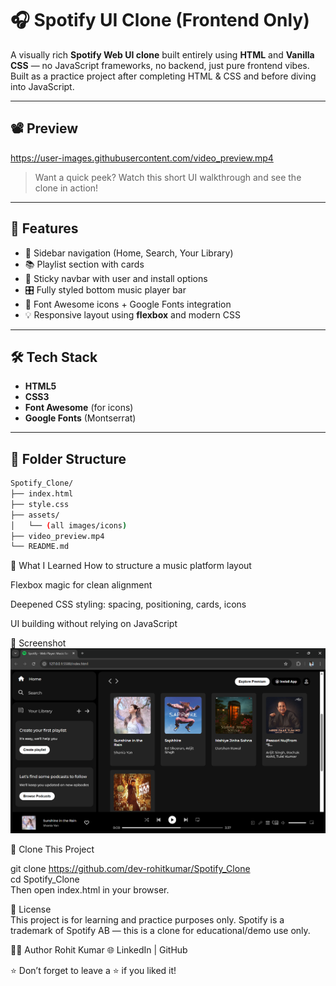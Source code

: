 # 🎧 Spotify UI Clone (Frontend Only)

A visually rich **Spotify Web UI clone** built entirely using **HTML** and **Vanilla CSS** — no JavaScript frameworks, no backend, just pure frontend vibes.  
Built as a practice project after completing HTML & CSS and before diving into JavaScript.

---

## 📽️ Preview

https://user-images.githubusercontent.com/video_preview.mp4  


> Want a quick peek? Watch this short UI walkthrough and see the clone in action!

---

## 🚀 Features

- 🎵 Sidebar navigation (Home, Search, Your Library)
- 📚 Playlist section with cards
- 📌 Sticky navbar with user and install options
- 🎛️ Fully styled bottom music player bar
- 🎨 Font Awesome icons + Google Fonts integration
- 💡 Responsive layout using **flexbox** and modern CSS

---

## 🛠️ Tech Stack

- **HTML5**  
- **CSS3**
- **Font Awesome** (for icons)  
- **Google Fonts** (Montserrat)  

---

## 📂 Folder Structure

```bash
Spotify_Clone/
├── index.html
├── style.css
├── assets/
│   └── (all images/icons)
├── video_preview.mp4 
└── README.md
```

🧠 What I Learned
How to structure a music platform layout

Flexbox magic for clean alignment

Deepened CSS styling: spacing, positioning, cards, icons

UI building without relying on JavaScript

📸 Screenshot
![Spotify Clone Full UI](Screenshot.png)


📁 Clone This Project

git clone https://github.com/dev-rohitkumar/Spotify_Clone  
cd Spotify_Clone  
Then open index.html in your browser.  

📝 License  
This project is for learning and practice purposes only.
Spotify is a trademark of Spotify AB — this is a clone for educational/demo use only.

🙋‍♂️ Author
Rohit Kumar
🌐 LinkedIn | GitHub

⭐ Don’t forget to leave a ⭐ if you liked it!